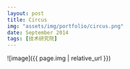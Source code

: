 ```yaml
---
layout: post
title: Circus
img: "assets/img/portfolio/circus.png"
date: September 2014
tags: [技术研究院]
---
```


![image]({{ page.img | relative_url }})

